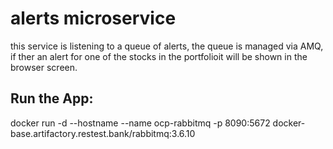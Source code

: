 # **alerts microservice**
this service is listening to a queue of alerts, the queue is managed via AMQ,
if ther an alert for one of the stocks in the portfolioit will be shown in the browser screen.

## **Run the App**:
docker run -d --hostname <my-server> --name ocp-rabbitmq -p 8090:5672 docker-base.artifactory.restest.bank/rabbitmq:3.6.10
